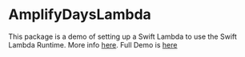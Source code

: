 # AmplifyDaysLambda

This package is a demo of setting up a Swift Lambda to use the Swift Lambda Runtime. More info [here](https://swift.org/blog/aws-lambda-runtime/). Full Demo is [here](https://www.twitch.tv/videos/661560410?t=04h34m51s)

